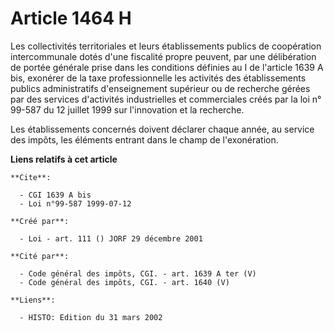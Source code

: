 # Article 1464 H

Les collectivités territoriales et leurs établissements publics de coopération intercommunale dotés d'une fiscalité propre
peuvent, par une délibération de portée générale prise dans les conditions définies au I de l'article 1639 A bis, exonérer de
la taxe professionnelle les activités des établissements publics administratifs d'enseignement supérieur ou de recherche
gérées par des services d'activités industrielles et commerciales créés par la loi n° 99-587 du 12 juillet 1999 sur
l'innovation et la recherche.

Les établissements concernés doivent déclarer chaque année, au service des impôts, les éléments entrant dans le champ de
l'exonération.

**Liens relatifs à cet article**

	**Cite**:

	  - CGI 1639 A bis
	  - Loi n°99-587 1999-07-12

	**Créé par**:

	  - Loi - art. 111 () JORF 29 décembre 2001

	**Cité par**:

	  - Code général des impôts, CGI. - art. 1639 A ter (V)
	  - Code général des impôts, CGI. - art. 1640 (V)

	**Liens**:

	  - HISTO: Edition du 31 mars 2002
